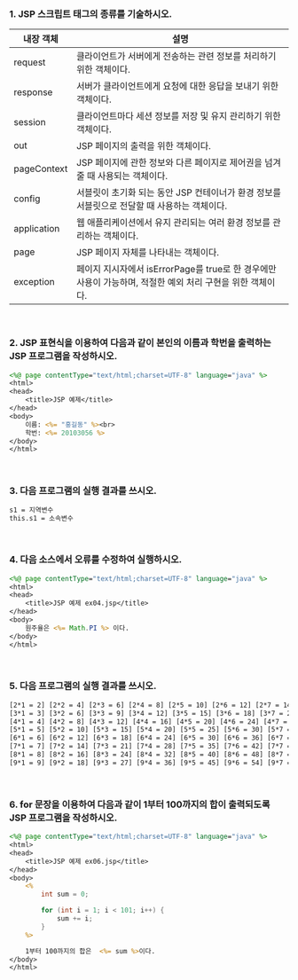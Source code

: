### 1. JSP 스크립트 태그의 종류를 기술하시오.
| 내장 객체   | 설명                                                                                                       |
|-------------|------------------------------------------------------------------------------------------------------------|
| request     | 클라이언트가 서버에게 전송하는 관련 정보를 처리하기 위한 객체이다.                                         |
| response    | 서버가 클라이언트에게 요청에 대한 응답을 보내기 위한 객체이다.                                             |
| session     | 클라이언트마다 세션 정보를 저장 및 유지 관리하기 위한 객체이다.                                            |
| out         | JSP 페이지의 출력을 위한 객체이다.                                                                         |
| pageContext | JSP 페이지에 관한 정보와 다른 페이지로 제어권을 넘겨줄 때 사용되는 객체이다.                               |
| config      | 서블릿이 초기화 되는 동안 JSP 컨테이너가 환경 정보를 서블릿으로 전달할 때 사용하는 객체이다.               |
| application | 웹 애플리케이션에서 유지 관리되는 여러 환경 정보를 관리하는 객체이다.                                      |
| page        | JSP 페이지 자체를 나타내는 객체이다.                                                                       |
| exception   | 페이지 지시자에서 isErrorPage를 true로 한 경우에만 사용이 가능하며, 적절한 예외 처리 구현을 위한 객체이다. |
<br>

### 2. JSP 표현식을 이용하여 다음과 같이 본인의 이름과 학번을 출력하는 JSP 프로그램을 작성하시오.
```jsp
<%@ page contentType="text/html;charset=UTF-8" language="java" %>
<html>
<head>
    <title>JSP 예제</title>
</head>
<body>
    이름: <%= "홍길동" %><br>
    학번: <%= 20103056 %>
</body>
</html>
```
<br>

### 3. 다음 프로그램의 실행 결과를 쓰시오.
```html
s1 = 지역변수
this.s1 = 소속변수
```
<br>

### 4. 다음 소스에서 오류를 수정하여 실행하시오.
```jsp
<%@ page contentType="text/html;charset=UTF-8" language="java" %>
<html>
<head>
    <title>JSP 예제 ex04.jsp</title>
</head>
<body>
    원주율은 <%= Math.PI %> 이다.
</body>
</html>
```
<br>

### 5. 다음 프로그램의 실행 결과를 쓰시오.
```html
[2*1 = 2] [2*2 = 4] [2*3 = 6] [2*4 = 8] [2*5 = 10] [2*6 = 12] [2*7 = 14] [2*8 = 16] [2*9 = 18]
[3*1 = 3] [3*2 = 6] [3*3 = 9] [3*4 = 12] [3*5 = 15] [3*6 = 18] [3*7 = 21] [3*8 = 24] [3*9 = 27]
[4*1 = 4] [4*2 = 8] [4*3 = 12] [4*4 = 16] [4*5 = 20] [4*6 = 24] [4*7 = 28] [4*8 = 32] [4*9 = 36]
[5*1 = 5] [5*2 = 10] [5*3 = 15] [5*4 = 20] [5*5 = 25] [5*6 = 30] [5*7 = 35] [5*8 = 40] [5*9 = 45]
[6*1 = 6] [6*2 = 12] [6*3 = 18] [6*4 = 24] [6*5 = 30] [6*6 = 36] [6*7 = 42] [6*8 = 48] [6*9 = 54]
[7*1 = 7] [7*2 = 14] [7*3 = 21] [7*4 = 28] [7*5 = 35] [7*6 = 42] [7*7 = 49] [7*8 = 56] [7*9 = 63]
[8*1 = 8] [8*2 = 16] [8*3 = 24] [8*4 = 32] [8*5 = 40] [8*6 = 48] [8*7 = 56] [8*8 = 64] [8*9 = 72]
[9*1 = 9] [9*2 = 18] [9*3 = 27] [9*4 = 36] [9*5 = 45] [9*6 = 54] [9*7 = 63] [9*8 = 72] [9*9 = 81]
```
<br>

### 6. for 문장을 이용하여 다음과 같이 1부터 100까지의 합이 출력되도록 JSP 프로그램을 작성하시오.
```jsp
<%@ page contentType="text/html;charset=UTF-8" language="java" %>
<html>
<head>
    <title>JSP 예제 ex06.jsp</title>
</head>
<body>
    <%
        int sum = 0;

        for (int i = 1; i < 101; i++) {
            sum += i;
        }
    %>

    1부터 100까지의 합은  <%= sum %>이다.
</body>
</html>
```